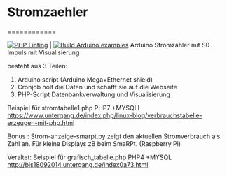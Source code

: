 # Stromzaehler
============

[![PHP Linting](https://github.com/dewomser/stromzaehler/actions/workflows/php-linter.yml/badge.svg)](https://github.com/dewomser/stromzaehler/actions/workflows/php-linter.yml) | 
[![Build Arduino examples](https://github.com/dewomser/stromzaehler/actions/workflows/arduino-build.yml/badge.svg)](https://github.com/dewomser/stromzaehler/actions/workflows/arduino-build.yml)
Arduino Stromzähler mit S0 Impuls mit Visualisierung

besteht aus 3 Teilen:

1. Arduino script (Arduino Mega+Ethernet shield)
2. Cronjob holt die Daten und schafft sie auf die Webseite
3. PHP-Script  Datenbankverwaltung und Visualisierung


Beispiel für stromtabelle1.php PHP7 +MYSQLI
https://www.untergang.de/index.php/linux-blog/verbrauchstabelle-erzeugen-mit-php.html

Bonus :
Strom-anzeige-smarpt.py zeigt den aktuellen Stromverbrauch als Zahl an. Für kleine Displays zB beim SmaRPt.  (Raspberry Pi)



Veraltet:
Beispiel für grafisch_tabelle.php PHP4 +MYSQL
http://bis18092014.untergang.de/index0a73.html

